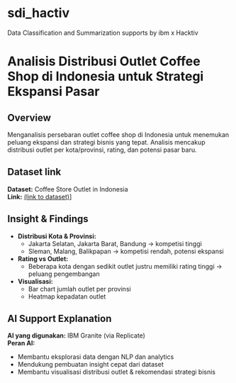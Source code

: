 # sdi_hactiv
Data Classification and Summarization supports by ibm x Hacktiv 
# Analisis Distribusi Outlet Coffee Shop di Indonesia untuk Strategi Ekspansi Pasar

## Overview
Menganalisis persebaran outlet coffee shop di Indonesia untuk menemukan peluang ekspansi dan strategi bisnis yang tepat. Analisis mencakup distribusi outlet per kota/provinsi, rating, dan potensi pasar baru.

## Dataset link
**Dataset:** Coffee Store Outlet in Indonesia  
**Link:** [(link to dataset)](https://www.kaggle.com/datasets/ryanalphaaugust/coffee-store-location)]

## Insight & Findings
- **Distribusi Kota & Provinsi:**  
  - Jakarta Selatan, Jakarta Barat, Bandung → kompetisi tinggi  
  - Sleman, Malang, Balikpapan → kompetisi rendah, potensi ekspansi
- **Rating vs Outlet:**  
  - Beberapa kota dengan sedikit outlet justru memiliki rating tinggi → peluang pengembangan
- **Visualisasi:**  
  - Bar chart jumlah outlet per provinsi  
  - Heatmap kepadatan outlet

## AI Support Explanation
**AI yang digunakan:** IBM Granite (via Replicate)  
**Peran AI:**  
- Membantu eksplorasi data dengan NLP dan analytics  
- Mendukung pembuatan insight cepat dari dataset  
- Membantu visualisasi distribusi outlet & rekomendasi strategi bisnis
